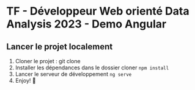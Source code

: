 # TF - Développeur Web orienté Data Analysis 2023 - Demo Angular

## Lancer le projet localement
1. Cloner le projet : git clone <nom-du-projet>
2. Installer les dépendances dans le dossier cloner ```npm install```
3. Lancer le serveur de développement ```ng serve```
4. Enjoy! 🎊
